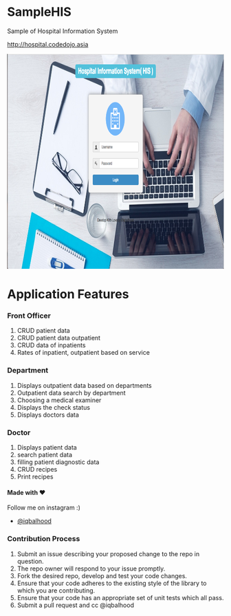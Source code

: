 # SampleHIS
Sample of Hospital Information System 

http://hospital.codedojo.asia


<p align="center">
  <img src="screenshot/ss.png" height="500" alt="" />
</p>

# Application Features
### Front Officer

1. CRUD patient data
1. CRUD patient data outpatient
1. CRUD data of inpatients
1. Rates of inpatient, outpatient based on service

### Department

1. Displays outpatient data based on departments
1. Outpatient data search by department
1. Choosing a medical examiner
1. Displays the check status
1. Displays doctors data

### Doctor

1. Displays patient data
1. search patient data
1. filling patient diagnostic data
1. CRUD recipes
1. Print recipes


#### Made with &#9829;
Follow me on instagram :)
- [@iqbalhood](https://instagram.com/iqbalhood)

### Contribution Process

1. Submit an issue describing your proposed change to the repo in question.
1. The repo owner will respond to your issue promptly.
1. Fork the desired repo, develop and test your code changes.
1. Ensure that your code adheres to the existing style of the library to which
   you are contributing.
1. Ensure that your code has an appropriate set of unit tests which all pass.
1. Submit a pull request and cc @iqbalhood
